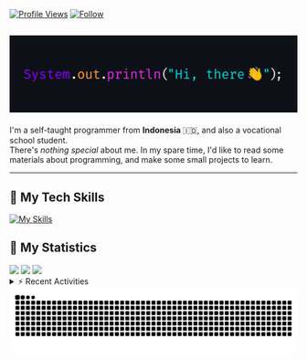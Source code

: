 <!-- Header Badges -->
[![Profile Views](https://komarev.com/ghpvc/?username=mitsuki31&color=blue&label=PROFILE+VIEWS)](https://github.com/mitsuki31)
[![Follow](https://img.shields.io/twitter/url?url=https%3A%2F%2Ftwitter.com%2Fryuumitsuki31)](https://twitter.com/ryuumitsuki31)

<h2><img src="images/hi_there.png"/></h2>

I'm a self-taught programmer from **Indonesia** 🇮🇩, and also a vocational school student.  
There's _nothing special_ about me. In my spare time, I'd like to read some materials about programming, and make some small projects to learn.

---

## 👾 My Tech Skills

[![My Skills](https://skillicons.dev/icons?i=py,c,cpp,java,js,ts,css,sass,html,bash,arduino)](https://skillicons.dev)


## 🔭 My Statistics

<picture id="stats">
    <source 
            srcset="https://github-readme-stats.vercel.app/api?username=mitsuki31&show_icons=true&theme=tokyonight&include_all_commits=true&show_private=falsee&hide=stars"
            media="(prefers-color-scheme: dark)"
    />
    <source
            srcset="https://github-readme-stats.vercel.app/api?username=mitsuki31&show_icons=true&include_all_commits=true&show_private=false&hide=stars"
            media="(prefers-color-scheme: light), (prefers-color-scheme: no-preference)"
    />
    <img src="https://github-readme-stats.vercel.app/api?username=mitsuki31&show_icons=true&include_all_commits=true&show_private=false&hide=stars" />
</picture>

<picture id="top-langs">
    <source
            srcset="https://github-readme-stats.vercel.app/api/top-langs/?username=mitsuki31&layout=donut&theme=tokyonight&count_private=true&langs_count=10"
            media="(prefers-color-scheme: dark)"
    />
    <source
            srcset="https://github-readme-stats.vercel.app/api/top-langs/?username=mitsuki31&layout=donut&count_private=true&langs_count=10"
            media="(prefers-color-scheme: light), (prefers-color-scheme: no-preference)"
    />
    <img src="https://github-readme-stats.vercel.app/api/top-langs/?username=mitsuki31&layout=donut&langs_count=10&count_private=true" />
</picture>

<picture id="profile-summary">
    <source
            srcset="https://github-profile-summary-cards.vercel.app/api/cards/profile-details?username=mitsuki31&theme=tokyonight"
            media="(prefers-color-scheme: dark)"
    />
    <source
            srcset="https://github-profile-summary-cards.vercel.app/api/cards/profile-details?username=mitsuki31&theme=github"
            media="(prefers-color-scheme: light), (prefers-color-scheme: no-preference)"
    />
    <img src="https://github-profile-summary-cards.vercel.app/api/cards/profile-details?username=mitsuki31" />
</picture>

<br/>


<details>
<summary>⚡ Recent Activities</summary>

<!--START_SECTION:activity-->
1. ❗ Opened issue [#109](https://github.com/mitsuki31/jmatrix/issues/109) in [mitsuki31/jmatrix](https://github.com/mitsuki31/jmatrix)
2. 💪 Opened PR [#108](https://github.com/mitsuki31/jmatrix/pull/108) in [mitsuki31/jmatrix](https://github.com/mitsuki31/jmatrix)
3. 🗣 Commented on [#105](https://github.com/mitsuki31/jmatrix/pull/105#issuecomment-2134759594) in [mitsuki31/jmatrix](https://github.com/mitsuki31/jmatrix)
4. 🗣 Commented on [#100](https://github.com/mitsuki31/jmatrix/pull/100#issuecomment-2134758408) in [mitsuki31/jmatrix](https://github.com/mitsuki31/jmatrix)
5. 🗣 Commented on [#99](https://github.com/mitsuki31/jmatrix/pull/99#issuecomment-2134757096) in [mitsuki31/jmatrix](https://github.com/mitsuki31/jmatrix)
6. 🗣 Commented on [#94](https://github.com/mitsuki31/jmatrix/pull/94#issuecomment-2134754916) in [mitsuki31/jmatrix](https://github.com/mitsuki31/jmatrix)
7. 🎉 Merged PR [#107](https://github.com/mitsuki31/jmatrix/pull/107) in [mitsuki31/jmatrix](https://github.com/mitsuki31/jmatrix)
8. 🗣 Commented on [#107](https://github.com/mitsuki31/jmatrix/pull/107#issuecomment-2129183042) in [mitsuki31/jmatrix](https://github.com/mitsuki31/jmatrix)
9. 💪 Opened PR [#107](https://github.com/mitsuki31/jmatrix/pull/107) in [mitsuki31/jmatrix](https://github.com/mitsuki31/jmatrix)
10. 🎉 Merged PR [#9](https://github.com/mitsuki31/lsfnd/pull/9) in [mitsuki31/lsfnd](https://github.com/mitsuki31/lsfnd)
<!--END_SECTION:activity-->

</details>

<picture>
  <!-- For dark theme -->
  <source
    srcset="https://raw.githubusercontent.com/mitsuki31/mitsuki31/output/github-snake-dark.svg"
    media="(prefers-color-scheme: dark)"
  />
  <!-- For light theme -->
  <source
    srcset="https://raw.githubusercontent.com/mitsuki31/mitsuki31/output/github-snake.svg"
    media="(prefers-color-scheme: light)"
  />
  <!-- Default -->
  <img
    alt="GitHub Contribution Grid Snake"
    src="https://raw.githubusercontent.com/mitsuki31/mitsuki31/output/github-snake.svg"
  />
</picture>
